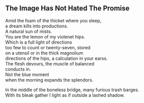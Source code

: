 The Image Has Not Hated The Promise
-----------------------------------
Amid the foam of the thicket where you sleep,  
a dream kills into productions.  
A natural sun of mists.  
You are the lemon of my violenet hips.  
Which is a full light of directions  
too few to count or twenty-seven, stored  
on a utensil or in the thick magnolium  
directions of the hips, a calculation in your earss.  
The flesh devours, the muscle of balanced  
conducts in.  
Not the blue moment  
when the morning expands the splendors.  
  
In the middle of the boneless bridge, many furious trash barges.  
With its bleak gather I light as if outside a lashed shadow.  
